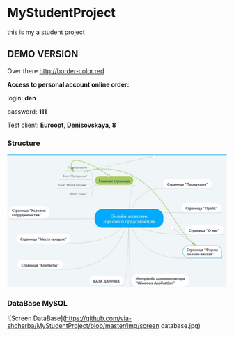 # MyStudentProject 
this is my a student project

## DEMO VERSION

Over there http://border-color.red

**Access to personal account online order:** 

login: **den**

password: **111**

Test client: **Euroopt, Denisovskaya, 8**

### Structure
![Structure of project](https://github.com/via-shcherba/MyStudentProject/blob/master/img/structure.jpg)

### DataBase MySQL
![Screen DataBase](https://github.com/via-shcherba/MyStudentProject/blob/master/img/screen database.jpg)
